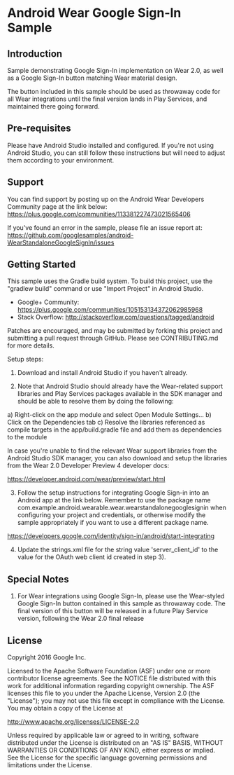 Android Wear Google Sign-In Sample
===================================

Introduction
------------

Sample demonstrating Google Sign-In implementation on Wear 2.0, as well as
a Google Sign-In button matching Wear material design.

The button included in this sample should be used as throwaway code for all
Wear integrations until the final version lands in Play Services, and
maintained there going forward.

Pre-requisites
--------------

Please have Android Studio installed and configured. If you're not using
Android Studio, you can still follow these instructions but will need to
adjust them according to your environment.

Support
-------

You can find support by posting up on the Android Wear Developers Community
page at the link below:
https://plus.google.com/communities/113381227473021565406

If you've found an error in the sample, please file an issue report at:
https://github.com/googlesamples/android-WearStandaloneGoogleSignIn/issues

Getting Started
---------------

This sample uses the Gradle build system. To build this project, use the
"gradlew build" command or use "Import Project" in Android Studio.

- Google+ Community: https://plus.google.com/communities/105153134372062985968
- Stack Overflow: http://stackoverflow.com/questions/tagged/android

Patches are encouraged, and may be submitted by forking this project and
submitting a pull request through GitHub. Please see CONTRIBUTING.md for more details.

Setup steps:

1) Download and install Android Studio if you haven't already.

2) Note that Android Studio should already have the Wear-related
support libraries and Play Services packages available in the SDK manager
and should be able to resolve them by doing the following:

a) Right-click on the app module and select Open Module Settings...
b) Click on the Dependencies tab
c) Resolve the libraries referenced as compile targets in the
app/build.gradle file and add them as dependencies to the module

In case you're unable to find the relevant Wear support libraries from
the Android Studio SDK manager, you can also download and setup the libraries
from the Wear 2.0 Developer Preview 4 developer docs:

https://developer.android.com/wear/preview/start.html

3) Follow the setup instructions for integrating Google Sign-in into an
Android app at the link below. Remember to use the package name
com.example.android.wearable.wear.wearstandalonegooglesignin when configuring your
project and credentials, or otherwise modify the sample appropriately if you want
to use a different package name.

https://developers.google.com/identity/sign-in/android/start-integrating

4) Update the strings.xml file for the string value 'server_client_id' to the
value for the OAuth web client id created in step 3).

Special Notes
---------------

1) For Wear integrations using Google Sign-In, please use the Wear-styled
Google Sign-In button contained in this sample as throwaway code. The final
version of this button will be released in a future Play Service version, following the
Wear 2.0 final release

License
-------

Copyright 2016 Google Inc.

Licensed to the Apache Software Foundation (ASF) under one or more contributor
license agreements.  See the NOTICE file distributed with this work for
additional information regarding copyright ownership.  The ASF licenses this
file to you under the Apache License, Version 2.0 (the "License"); you may not
use this file except in compliance with the License.  You may obtain a copy of
the License at

http://www.apache.org/licenses/LICENSE-2.0

Unless required by applicable law or agreed to in writing, software
distributed under the License is distributed on an "AS IS" BASIS, WITHOUT
WARRANTIES OR CONDITIONS OF ANY KIND, either express or implied.  See the
License for the specific language governing permissions and limitations under
the License.
